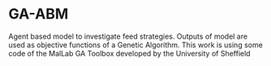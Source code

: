 # GA-ABM
Agent based model to investigate feed strategies. Outputs of model are used as objective functions of a Genetic Algorithm. This work is using some code of the MalLab GA Toolbox developed by the University of Sheffield 

